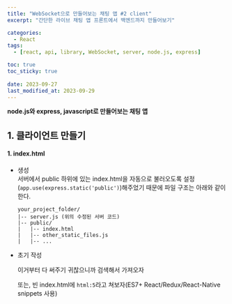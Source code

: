```yaml
---
title: "WebSocket으로 만들어보는 채팅 앱 #2 client"
excerpt: "간단한 라이브 채팅 앱 프론트에서 백엔드까지 만들어보기"

categories:
  - React
tags:
  - [react, api, library, WebSocket, server, node.js, express]

toc: true
toc_sticky: true
 
date: 2023-09-27
last_modified_at: 2023-09-29
---
```


**node.js와 express, javascript로 만들어보는 채팅 앱**    

## 1. 클라이언트 만들기
#### 1. index.html
- 생성    
  서버에서 public 하위에 있는 index.html을 자동으로 불러오도록 설정(`app.use(express.static('public')`)해주었기 때문에 파일 구조는 아래와 같이 한다.    
  ```
  your_project_folder/
  |-- server.js (위의 수정된 서버 코드)
  |-- public/
  |   |-- index.html
  |   |-- other_static_files.js
  |   |-- ...
  ``` 
  
- 초기 작성     
  <!DOCTYPE html> 이거부터 다 써주기 귀찮으니까 검색해서 가져오자    
  또는, 빈 index.html에 `html:5`라고 쳐보자(ES7+ React/Redux/React-Native snippets 사용)
